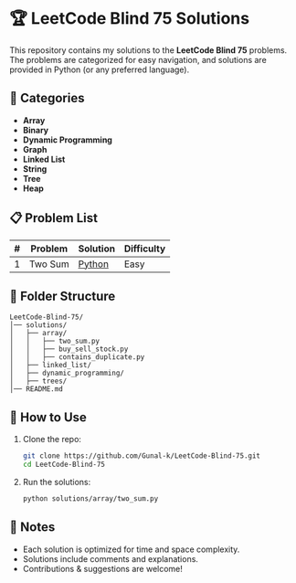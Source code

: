 # 🏆 LeetCode Blind 75 Solutions  

This repository contains my solutions to the **LeetCode Blind 75** problems. The problems are categorized for easy navigation, and solutions are provided in Python (or any preferred language).  

## 📌 Categories  

- **Array**  
- **Binary**  
- **Dynamic Programming**  
- **Graph**  
- **Linked List**  
- **String**  
- **Tree**  
- **Heap**  

## 📋 Problem List  

| # | Problem | Solution | Difficulty |
|---|---------|----------|------------|
| 1 | Two Sum | [Python](./solutions/array/two_sum.py) | Easy |

## 📁 Folder Structure  

```
LeetCode-Blind-75/
│── solutions/
│   ├── array/
│   │   ├── two_sum.py
│   │   ├── buy_sell_stock.py
│   │   ├── contains_duplicate.py
│   ├── linked_list/
│   ├── dynamic_programming/
│   ├── trees/
│── README.md
```

## 🚀 How to Use  

1. Clone the repo:  
   ```sh
   git clone https://github.com/Gunal-k/LeetCode-Blind-75.git
   cd LeetCode-Blind-75
   ```
2. Run the solutions:  
   ```sh
   python solutions/array/two_sum.py
   ```

## 📝 Notes  

- Each solution is optimized for time and space complexity.
- Solutions include comments and explanations.
- Contributions & suggestions are welcome!
